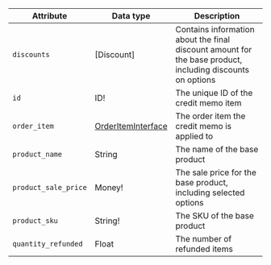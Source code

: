 Attribute | Data type | Description
--- | --- | ---
`discounts` | [Discount] | Contains information about the final discount amount for the base product, including discounts on options
`id` | ID! | The unique ID of the credit memo item
`order_item` | [OrderItemInterface]({{page.baseurl}}/graphql/interfaces/order-item-interface.html) | The order item the credit memo is applied to
`product_name` | String | The name of the base product
`product_sale_price` | Money! | The sale price for the base product, including selected options
`product_sku` | String! | The SKU of the base product
`quantity_refunded` | Float | The number of refunded items
